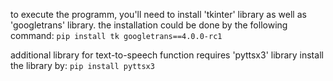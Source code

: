 to execute the programm, you'll need to install 'tkinter' library as well as 'googletrans' library.
the installation could be done by the following command:
```pip install tk googletrans==4.0.0-rc1```

additional library for text-to-speech function requires 'pyttsx3' library
install the library by:
```pip install pyttsx3```
